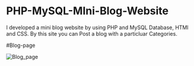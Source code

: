 # PHP-MySQL-MIni-Blog-Website


I developed a mini blog website by using PHP and MySQL Database, HTMl and CSS.
By this site you can Post a blog with a particluar Categories.

#Blog-page

![Blog_page](https://github.com/Ayush-Gupta5/PHP-MySQL-MIni-Blog-Website/assets/143918681/6dd328fc-9954-4019-8281-2da938e5620c)
